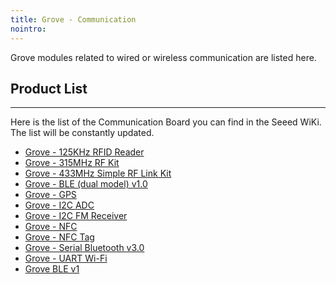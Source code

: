 ```yaml
---
title: Grove - Communication
nointro:
---
```


Grove modules related to wired or wireless communication are listed here.

## Product  List
---

Here is the list of the Communication Board you can find in the Seeed WiKi. The list will be constantly updated.

- [Grove - 125KHz RFID Reader](/Grove-125KHz_RFID_Reader/)
- [Grove - 315MHz RF Kit](/Grove-315MHz_RF_Kit/)
- [Grove - 433MHz Simple RF Link Kit](/Grove-433MHz_Simple_RF_Link_Kit/)
- [Grove - BLE (dual model) v1.0](/Grove-BLE-dual_model-v1.0/)
- [Grove - GPS](/Grove-GPS/)
- [Grove - I2C ADC](/Grove-I2C_ADC/)
- [Grove - I2C FM Receiver](/Grove-I2C_FM_Receiver/)
- [Grove - NFC](/Grove-NFC/)
- [Grove - NFC Tag](/Grove-NFC_Tag/)
- [Grove - Serial Bluetooth v3.0](/Grove-Serial_Bluetooth_v3.0/)
- [Grove - UART Wi-Fi](/Grove-UART_Wifi/)
- [Grove BLE v1](/Grove-BLE_v1/)


